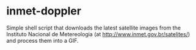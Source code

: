 # inmet-doppler
Simple shell script that downloads the latest satellite images from the Instituto Nacional de Metereologia (at http://www.inmet.gov.br/satelites/) and process them into a GIF.
